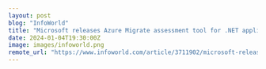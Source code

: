 ```yaml
---
layout: post
blog: "InfoWorld"
title: "Microsoft releases Azure Migrate assessment tool for .NET applications"
date: 2024-01-04T19:30:00Z
image: images/infoworld.png
remote_url: "https://www.infoworld.com/article/3711902/microsoft-releases-azure-migrate-assessment-tool-for-net-applications.html#tk.rss_applicationdevelopment"
---
```

